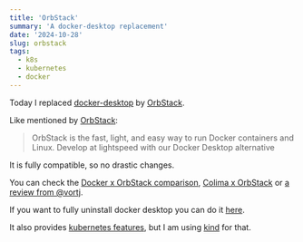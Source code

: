 ```yaml
---
title: 'OrbStack'
summary: 'A docker-desktop replacement'
date: '2024-10-28'
slug: orbstack
tags:
  - k8s
  - kubernetes
  - docker
---
```


Today I replaced [docker-desktop](https://www.docker.com/products/docker-desktop/) by [OrbStack](https://orbstack.dev/).

Like mentioned by [OrbStack](https://orbstack.dev/):

> OrbStack is the fast, light, and easy way to run Docker containers and Linux. Develop at lightspeed with our Docker Desktop alternative

It is fully compatible, so no drastic changes.

You can check the [Docker x OrbStack comparison](https://docs.orbstack.dev/compare/docker-desktop), [Colima x OrbStack](https://docs.orbstack.dev/compare/colima) or [a review from @vortj](https://medium.com/@vortj/orbstack-review-a-game-changer-for-macos-developers-f1931a9db227).

If you want to fully uninstall docker desktop you can do it [here](https://docs.docker.com/desktop/uninstall/).

It also provides [kubernetes features](https://docs.orbstack.dev/kubernetes/), but I am using [kind](/blog/posts/2024-10-22-kind) for that.
